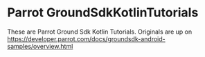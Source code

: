 #  Parrot GroundSdkKotlinTutorials

These are Parrot Ground Sdk Kotlin Tutorials. Originals are up on https://developer.parrot.com/docs/groundsdk-android-samples/overview.html

